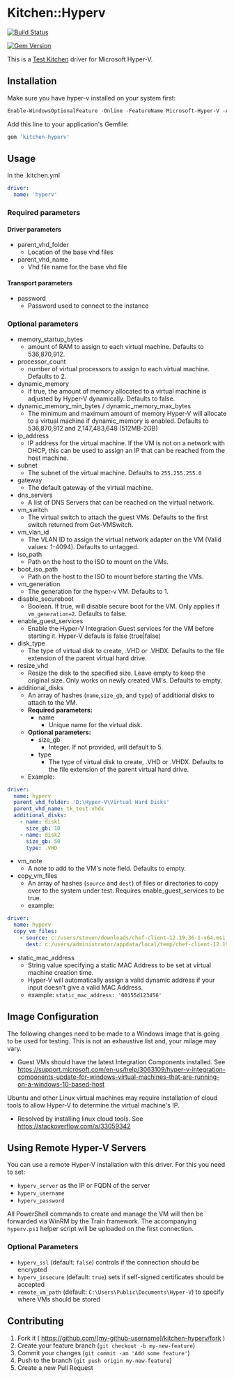 # Kitchen::Hyperv

[![Build Status](https://dev.azure.com/test-kitchen/kitchen-hyperv/_apis/build/status/test-kitchen.kitchen-hyperv%20(1)?branchName=master)](https://dev.azure.com/test-kitchen/kitchen-hyperv/_build/latest?definitionId=5&branchName=master)

[![Gem Version](https://badge.fury.io/rb/kitchen-hyperv.svg)](http://badge.fury.io/rb/kitchen-hyperv)

This is a [Test Kitchen](https://github.com/test-kitchen/test-kitchen)
driver for Microsoft Hyper-V.

## Installation

Make sure you have hyper-v installed on your system first:

```powershell
Enable-WindowsOptionalFeature -Online -FeatureName Microsoft-Hyper-V -All
```

Add this line to your application's Gemfile:

```ruby
gem 'kitchen-hyperv'
```

## Usage

In the .kitchen.yml

```yaml
driver:
  name: 'hyperv'
```

### Required parameters

#### Driver parameters

* parent_vhd_folder
  * Location of the base vhd files
* parent_vhd_name
  * Vhd file name for the base vhd file

#### Transport parameters

* password
  * Password used to connect to the instance

### Optional parameters

* memory_startup_bytes
  * amount of RAM to assign to each virtual machine.  Defaults to 536,870,912.
* processor_count
  * number of virtual processors to assign to each virtual machine. Defaults to 2.
* dynamic_memory
  * if true, the amount of memory allocated to a virtual machine is adjusted by Hyper-V dynamically. Defaults to false.
* dynamic_memory_min_bytes / dynamic_memory_max_bytes
  * The minimum and maximum amount of memory Hyper-V will allocate to a virtual machine if dynamic_memory is enabled. Defaults to 536,870,912 and 2,147,483,648 (512MB-2GB)
* ip_address
  * IP address for the virtual machine.  If the VM is not on a network with DHCP, this can be used to assign an IP that can be reached from the host machine.
* subnet
  * The subnet of the virtual machine. Defaults to `255.255.255.0`
* gateway
  * The default gateway of the virtual machine.
* dns_servers
  * A list of DNS Servers that can be reached on the virtual network.
* vm_switch
  * The virtual switch to attach the guest VMs.  Defaults to the first switch returned from Get-VMSwitch.
* vm_vlan_id
  * The VLAN ID to assign the virtual network adapter on the VM (Valid values: 1-4094).  Defaults to untagged.
* iso_path
  * Path on the host to the ISO to mount on the VMs.
* boot_iso_path
  * Path on the host to the ISO to mount before starting the VMs.
* vm_generation
  * The generation for the hyper-v VM.  Defaults to 1.
* disable_secureboot
  * Boolean.  If true, will disable secure boot for the VM.  Only applies if `vm_generation=2`.  Defaults to false.
* enable_guest_services
  * Enable the Hyper-V Integration Guest services for the VM before starting it. Hyper-V defauls is false (true|false)
* disk_type
  * The type of virtual disk to create, .VHD or .VHDX.  Defaults to the file extension of the parent virtual hard drive.
* resize_vhd
  * Resize the disk to the specified size. Leave empty to keep the original size. Only works on newly created VM's. Defaults to empty.
* additional_disks
  * An array of hashes (`name`,`size_gb`, and `type`) of additional disks to attach to the VM.
  * **Required parameters:**
    * name
      * Unique name for the virtual disk.
  * **Optional parameters:**
    * size_gb
      * Integer. If not provided, will default to 5.
    * type
      * The type of virtual disk to create, .VHD or .VHDX.  Defaults to the file extension of the parent virtual hard drive.
  * Example:

```yaml
driver:
  name: hyperv
  parent_vhd_folder: 'D:\Hyper-V\Virtual Hard Disks'
  parent_vhd_name: tk_test.vhdx
  additional_disks:
    - name: disk1
      size_gb: 10
    - name: disk2
      size_gb: 50
      type: .VHD
```

* vm_note
  * A note to add to the VM's note field. Defaults to empty.
* copy_vm_files
  * An array of hashes (`source` and `dest`) of files or directories to copy over to the system under test. Requires enable_guest_services to be true.
  * example:

```yaml
driver:
  name: hyperv
  copy_vm_files:
    - source: c:/users/steven/downloads/chef-client-12.19.36-1-x64.msi
      dest: c:/users/administrator/appdata/local/temp/chef-client-12.19.36-1-x64.msi
```

* static_mac_address
  * String value specifying a static MAC Address to be set at virtual machine creation time.
  * Hyper-V will automatically assign a valid dynamic address if your input doesn't give a valid MAC Address.
  * example: `static_mac_address: '00155d123456'`

## Image Configuration

 The following changes need to be made to a Windows image that is going to be used for testing.  This is not an exhaustive list and, your milage may vary.

* Guest VMs should have the latest Integration Components installed.  See <https://support.microsoft.com/en-us/help/3063109/hyper-v-integration-components-update-for-windows-virtual-machines-that-are-running-on-a-windows-10-based-host>

 Ubuntu and other Linux virtual machines may require installation of cloud tools to allow Hyper-V to determine the virtual machine's IP.

* Resolved by installing linux cloud tools. See <https://stackoverflow.com/a/33059342>

## Using Remote Hyper-V Servers

You can use a remote Hyper-V installation with this driver. For this you need to set:

- `hyperv_server` as the IP or FQDN of the server
- `hyperv_username`
- `hyperv_password`

All PowerShell commands to create and manage the VM will then be forwarded via WinRM by the Train framework. The accompanying `hyperv.ps1` helper script will be uploaded on the first connection.

### Optional Parameters

- `hyperv_ssl` (default: `false`) controls if the connection should be encrypted
- `hyperv_insecure` (default: `true`) sets if self-signed certificates should be accepted
- `remote_vm_path` (default: `C:\Users\Public\Documents\Hyper-V`) to specify where VMs should be stored

## Contributing

1. Fork it ( <https://github.com/[my-github-username]/kitchen-hyperv/fork> )
2. Create your feature branch (`git checkout -b my-new-feature`)
3. Commit your changes (`git commit -am 'Add some feature'`)
4. Push to the branch (`git push origin my-new-feature`)
5. Create a new Pull Request
